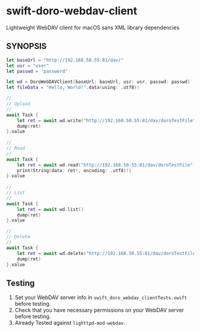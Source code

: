 # swift-doro-webdav-client
Lightweight WebDAV client for macOS sans XML library dependencies

## SYNOPSIS

```swift
let baseUrl = "http://192.168.50.55:81/dav/"
let usr = "user"
let passwd = "password"

let wd = DoroWebDAVClient(baseUrl: baseUrl, usr: usr, passwd: passwd)
let fileData = "Hello, World!".data(using: .utf8)!

//
// Upload
//
await Task {
    let ret = await wd.write("http://192.168.50.55:81/dav/doroTestFile", data: fileData)
    dump(ret)
}.value
    
//
// Read
//
await Task {
    let ret = await wd.read("http://192.168.50.55:81/dav/doroTestFile")
    print(String(data: ret!, encoding: .utf8)!)
}.value
        
//
// List
//
await Task {
    let ret = await wd.list()
    dump(ret)
}.value

//
// Delete
//
await Task {
    let ret = await wd.delete("http://192.168.50.55:81/dav/doroTestFile")
    dump(ret)
}.value
```


## Testing
1. Set your WebDAV server info in `swift_doro_webdav_clientTests.swift` before testing.
2. Check that you have necessary permissions on your WebDAV server before testing.
3. Already Tested against `lighttpd-mod-webdav`.
